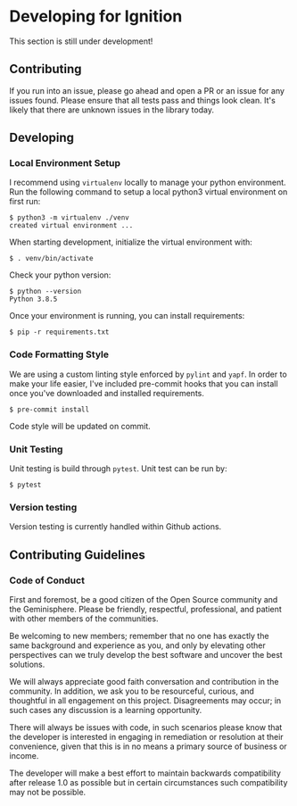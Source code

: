 # Developing for Ignition

This section is still under development!

## Contributing

If you run into an issue, please go ahead and open a PR or an issue for any issues found.  Please ensure that all tests pass and things look clean.  It's likely that there are unknown issues in the library today.

## Developing

### Local Environment Setup

I recommend using `virtualenv` locally to manage your python environment.  Run the following command to setup a local python3 virtual environment on first run:
```
$ python3 -m virtualenv ./venv
created virtual environment ...
```

When starting development, initialize the virtual environment with:
```
$ . venv/bin/activate
```

Check your python version:
```
$ python --version
Python 3.8.5
```

Once your environment is running, you can install requirements:
```
$ pip -r requirements.txt
```

### Code Formatting Style
We are using a custom linting style enforced by `pylint` and `yapf`.  In order to make your life easier, I've
included pre-commit hooks that you can install once you've downloaded and installed requirements.

```
$ pre-commit install
```

Code style will be updated on commit.

### Unit Testing
Unit testing is build through `pytest`.  Unit test can be run by:
```
$ pytest
```

### Version testing
Version testing is currently handled within Github actions.

## Contributing Guidelines

### Code of Conduct
First and foremost, be a good citizen of the Open Source community and the Geminisphere.  Please be friendly, respectful, professional, and patient with other members of the communities.

Be welcoming to new members; remember that no one has exactly the same background and experience as you, and only by elevating other perspectives can we truly develop the best software and uncover the best solutions.

We will always appreciate good faith conversation and contribution in the community.  In addition, we ask you to be resourceful, curious, and thoughtful in all engagement on this project.  Disagreements may occur; in such cases any discussion is a learning opportunity.

There will always be issues with code, in such scenarios please know that the developer is interested in engaging in remediation or resolution at their convenience, given that this is in no means a primary source of business or income.

The developer will make a best effort to maintain backwards compatibility after release 1.0 as possible but in certain circumstances such compatibility may not be possible.
